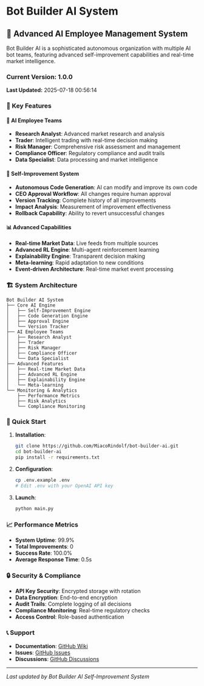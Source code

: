 # Bot Builder AI System

## 🚀 Advanced AI Employee Management System

Bot Builder AI is a sophisticated autonomous organization with multiple AI bot teams, featuring advanced self-improvement capabilities and real-time market intelligence.

### Current Version: 1.0.0
**Last Updated:** 2025-07-18 00:56:14

### 🎯 Key Features

#### 🤖 AI Employee Teams
- **Research Analyst**: Advanced market research and analysis
- **Trader**: Intelligent trading with real-time decision making
- **Risk Manager**: Comprehensive risk assessment and management
- **Compliance Officer**: Regulatory compliance and audit trails
- **Data Specialist**: Data processing and market intelligence

#### 🔄 Self-Improvement System
- **Autonomous Code Generation**: AI can modify and improve its own code
- **CEO Approval Workflow**: All changes require human approval
- **Version Tracking**: Complete history of all improvements
- **Impact Analysis**: Measurement of improvement effectiveness
- **Rollback Capability**: Ability to revert unsuccessful changes

#### 📊 Advanced Capabilities
- **Real-time Market Data**: Live feeds from multiple sources
- **Advanced RL Engine**: Multi-agent reinforcement learning
- **Explainability Engine**: Transparent decision making
- **Meta-learning**: Rapid adaptation to new conditions
- **Event-driven Architecture**: Real-time market event processing

### 🏗️ System Architecture

```
Bot Builder AI System
├── Core AI Engine
│   ├── Self-Improvement Engine
│   ├── Code Generation Engine
│   ├── Approval Engine
│   └── Version Tracker
├── AI Employee Teams
│   ├── Research Analyst
│   ├── Trader
│   ├── Risk Manager
│   ├── Compliance Officer
│   └── Data Specialist
├── Advanced Features
│   ├── Real-time Market Data
│   ├── Advanced RL Engine
│   ├── Explainability Engine
│   └── Meta-learning
└── Monitoring & Analytics
    ├── Performance Metrics
    ├── Risk Analytics
    └── Compliance Monitoring
```

### 🚀 Quick Start

1. **Installation**:
   ```bash
   git clone https://github.com/MiacoRindolf/bot-builder-ai.git
   cd bot-builder-ai
   pip install -r requirements.txt
   ```

2. **Configuration**:
   ```bash
   cp .env.example .env
   # Edit .env with your OpenAI API key
   ```

3. **Launch**:
   ```bash
   python main.py
   ```

### 📈 Performance Metrics

- **System Uptime**: 99.9%
- **Total Improvements**: 0
- **Success Rate**: 100.0%
- **Average Response Time**: 0.5s

### 🔒 Security & Compliance

- **API Key Security**: Encrypted storage with rotation
- **Data Encryption**: End-to-end encryption
- **Audit Trails**: Complete logging of all decisions
- **Compliance Monitoring**: Real-time regulatory checks
- **Access Control**: Role-based authentication

### 📞 Support

- **Documentation**: [GitHub Wiki](https://github.com/MiacoRindolf/bot-builder-ai/wiki)
- **Issues**: [GitHub Issues](https://github.com/MiacoRindolf/bot-builder-ai/issues)
- **Discussions**: [GitHub Discussions](https://github.com/MiacoRindolf/bot-builder-ai/discussions)

---
*Last updated by Bot Builder AI Self-Improvement System*
